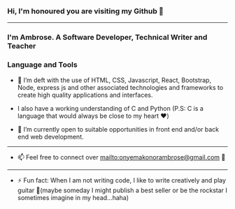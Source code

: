 ### Hi, I'm honoured you are visiting my Github 👋
----
<!--
**Ambrose23456/ambrose23456** is a ✨ _special_ ✨ repository because its `README.md` (this file) appears on your GitHub profile.



Here are some ideas to get you started:



- 👯 I’m looking to collaborate on ...
- 🤔 I’m looking for help with ...
- 💬 Ask me about ...

- 😄 Pronouns: ...
-->
### I'm Ambrose. A Software Developer, Technical Writer and Teacher 
### Language and Tools
- 🌱 I’m deft with the use of HTML, CSS, Javascript, React, Bootstrap, Node, express js and other
      associated technologies and frameworks to create high quality applications and interfaces.
      
      

-    I also have a working understanding of C and Python (P.S: C is a language that would always be close to my heart :heart:)
      
- 🔭 I’m currently open to suitable opportunities in front end and/or back end web development.
----
- 📫 Feel free to connect over <mailto:onyemakonorambrose@gmail.com> :email:
---
- ⚡ Fun fact: When I am not writing code, I like to write creatively and play guitar :guitar:(maybe someday I might publish a best seller
               or be the rockstar I sometimes imagine in my head...haha)
